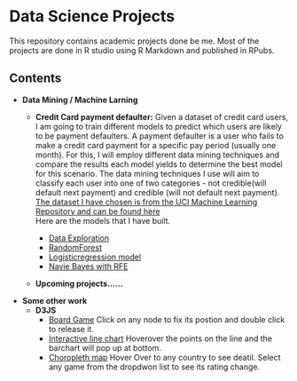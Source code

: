 # Data Science Projects
This repository contains academic projects done be me.
Most of the projects are done in R studio using R Markdown and published in RPubs.



## Contents
* **Data Mining / Machine Larning**
   * **Credit Card payment defaulter:** Given a dataset of credit card users, I am going to train different models to predict which users are likely to be payment defaulters. A payment defaulter is a user who fails to make a credit card payment for a specific pay period (usually one month). For this, I will employ different data mining techniques and compare the results each model yields to determine the best model for this scenario. The data mining techniques I use will aim to classify each user into one of two categories - not credible(will default next payment) and credible (will not default next payment).\
[The dataset I have chosen is from the UCI Machine Learning Repository and can be found here](http://archive.ics.uci.edu/ml/datasets/default+of+credit+card+clients#)\
Here are the models that I have built.
     * [Data Exploration](https://rpubs.com/cmodi20/853683)
     * [RandomForest](https://rpubs.com/cmodi20/853691)
     * [Logisticregression model](https://rpubs.com/cmodi20/853669)
     * [Navie Bayes with RFE](https://rpubs.com/cmodi20/853692)

  * **Upcoming projects......**
* **Some other work**
  * **D3JS**
    * [Board Game](https://csmodi20.github.io/D3JS-Node-Edge/) Click on any node to fix its postion and double click to release it.
    * [Interactive line chart](https://csmodi20.github.io/D3JS-Linechart_interactive/) Hoverover the points on the line and the barchart will pop up at bottom.
    * [Choropleth map](https://csmodi20.github.io/D3JS-choropleth/) Hover Over to any country to see deatil. Select any game from the dropdwon list to see its rating change.

